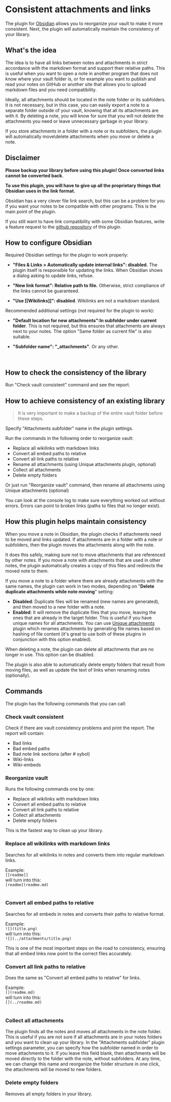 # Consistent attachments and links

The plugin for [Obsidian](https://obsidian.md/) allows you to reorganize your vault to make it more consistent. Next, the plugin will automatically maintain the consistency of your library.
<br>

## What's the idea

The idea is to have all links between notes and attachments in strict accordance with the markdown format and support their relative paths. This is useful when you want to open a note in another program that does not know where your vault folder is, or for example you want to publish and read your notes on GitHub or another site that allows you to upload markdown files and you need compatibility.

Ideally, all attachments should be located in the note folder or its subfolders. It is not necessary, but in this case, you can easily export a note to a separate folder outside of your vault, knowing that all its attachments are with it. By deleting a note, you will know for sure that you will not delete the attachments you need or leave unnecessary garbage in your library.

If you store attachments in a folder with a note or its subfolders, the plugin will automatically move\delete attachments when you move or delete a note.
<br>

## Disclaimer

**Please backup your library before using this plugin! Once converted links cannot be converted back.**

**To use this plugin, you will have to give up all the proprietary things that Obsidian uses in the link format.** 

Obsidian has a very clever file link search, but this can be a problem for you if you want your notes to be compatible with other programs. This is the main point of the plugin.

If you still want to have link compatibility with some Obsidian features, write a feature request to the [github repository](https://github.com/derwish-pro/obsidian-consistent-attachments-and-links/issues) of this plugin.
<br>


## How to configure Obsidian
Required Obsidian settings for the plugin to work properly:

- **"Files & Links > Automatically update internal links": disabled.** The plugin itself is responsible for updating the links. When Obsidian shows a dialog asking to update links, refuse.

- **"New link format": Relative path to file.** Otherwise, strict compliance of the links cannot be guaranteed.

- **"Use \[\[Wikilinks\]\]": disabled**. Wikilinks are not a markdown standard.

Recommended additional settings (not required for the plugin to work):

- **"Default location for new attachments":In subfolder under current folder**. This is not required, but this ensures that attachments are always next to your notes. The option "Same folder as current file" is also suitable.

- **"Subfolder name": "_attachments"**. Or any other.
<br>


## How to check the consistency of the library

Run "Check vault consistent" command and see the report.


## How to achieve consistency of an existing library

> It is very important to make a backup of the entire vault folder before these steps.

Specify "Attachments subfolder" name in the plugin settings.

Run the commands in the following order to reorganize vault:
- Replace all wikilinks with markdown links
- Convert all embed paths to relative
- Convert all link paths to relative
- Rename all attachments (using Unique attachments plugin, optional)
- Collect all attachments
- Delete empty folders

Or just run "Reorganize vault" command, then rename all attachments using Unique attachments (optional)

You can look at the console log to make sure everything worked out without errors. Errors can point to broken links (paths to files that no longer exist).
<br>

## How this plugin helps maintain consistency

When you move a note in Obsidian, the plugin checks if attachments need to be moved and links updated. If attachments are in a folder with a note or subfolders, then the plugin moves the attachments along with the note.

It does this safely, making sure not to move attachments that are referenced by other notes. If you move a note with attachments that are used in other notes, the plugin automatically creates a copy of this files and redirects the moved note to them. 

If you move a note to a folder where there are already attachments with the same names, the plugin 
can work in two modes, depending on "**Delete duplicate attachments while note moving**" setting:
- **Disabled**: Duplicate files will be renamed (new names are generated), and then moved to a new folder with a note.
- **Enabled**: It will remove the duplicate files that you move, leaving the ones that are already in the target folder. This is useful if you have unique names for all attachments. You can use [Unique attachments](https://github.com/derwish-pro/obsidian-unique-attachments) plugin which renames attachments by generating file names based on hashing of file content (it's great to use both of these plugins in conjunction with this option enabled).

When deleting a note, the plugin can delete all attachments that are no longer in use. This option can be disabled.

The plugin is also able to automatically delete empty folders that result from moving files, as well as update the text of links when renaming notes (optionally).
<br>

## Commands

The plugin has the following commands that you can call:
<br>

### Check vault consistent

Check if there are vault consistency problems and print the report. The report will contain:
- Bad links
- Bad embed paths
- Bad note link sections (after # sybol)
- Wiki-links
- Wiki-embeds


### Reorganize vault

Runs the following commands one by one:
- Replace all wikilinks with markdown links
- Convert all embed paths to relative
- Convert all link paths to relative
- Collect all attachments
- Delete empty folders

This is the fastest way to clean up your library.
<br>

### Replace all wikilinks with markdown links

Searches for all wikilinks in notes and converts them into regular markdown links.

Example:  
`[[readme]]`  
will turn into this:  
`[readme](readme.md)`  
<br>

### Convert all embed paths to relative

Searches for all embeds in notes and converts their paths to relative format.

Example:  
`![](title.png)`  
will turn into this:  
`![](../attachments/title.png)`  

This is one of the most important steps on the road to consistency, ensuring that all embed links now point to the correct files accurately.
<br>

### Convert all link paths to relative

Does the same as "Convert all embed paths to relative" for links.

Example:  
`[](readme.md)`  
will turn into this:  
`[](../readme.md)`  
<br>

### Collect all attachments

The plugin finds all the notes and moves all attachments in the note folder. This is useful if you are not sure if all attachments are in your notes folders and you want to clean up your library. In the "Attachments subfolder" plugin settings parameter, you can specify how the subfolder named in order to move attachments to it. If you leave this field blank, then attachments will be moved directly to the folder with the note, without subfolders. At any time, we can change this name and reorganize the folder structure in one click, the attachments will be moved to new folders.
<br>

### Delete empty folders

Removes all empty folders in your library. 




